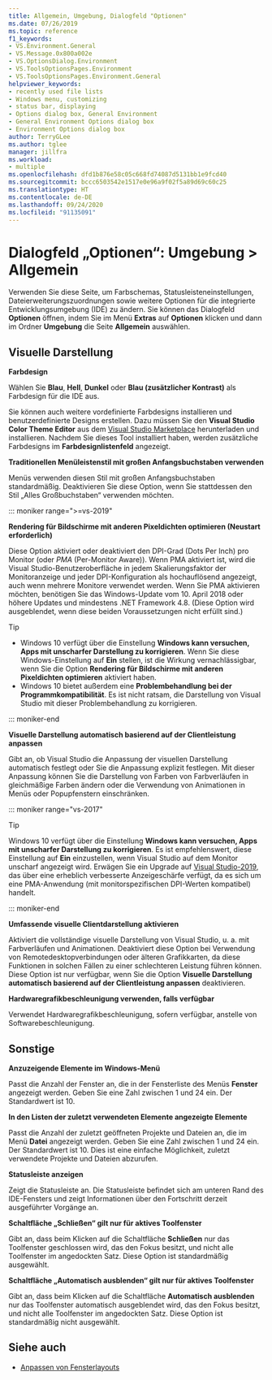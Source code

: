 ```yaml
---
title: Allgemein, Umgebung, Dialogfeld "Optionen"
ms.date: 07/26/2019
ms.topic: reference
f1_keywords:
- VS.Environment.General
- VS.Message.0x800a002e
- VS.OptionsDialog.Environment
- VS.ToolsOptionsPages.Environment
- VS.ToolsOptionsPages.Environment.General
helpviewer_keywords:
- recently used file lists
- Windows menu, customizing
- status bar, displaying
- Options dialog box, General Environment
- General Environment Options dialog box
- Environment Options dialog box
author: TerryGLee
ms.author: tglee
manager: jillfra
ms.workload:
- multiple
ms.openlocfilehash: dfd1b876e58c05c668fd74087d5131bb1e9fcd40
ms.sourcegitcommit: bccc6503542e1517e0e96a9f02f5a89d69c60c25
ms.translationtype: HT
ms.contentlocale: de-DE
ms.lasthandoff: 09/24/2020
ms.locfileid: "91135091"
---
```

# <a name="options-dialog-box-environment--general"></a>Dialogfeld „Optionen“: Umgebung \> Allgemein

Verwenden Sie diese Seite, um Farbschemas, Statusleisteneinstellungen, Dateierweiterungszuordnungen sowie weitere Optionen für die integrierte Entwicklungsumgebung (IDE) zu ändern. Sie können das Dialogfeld **Optionen** öffnen, indem Sie im Menü **Extras** auf **Optionen** klicken und dann im Ordner **Umgebung** die Seite **Allgemein** auswählen.

## <a name="visual-experience"></a>Visuelle Darstellung

**Farbdesign**

Wählen Sie **Blau**, **Hell**, **Dunkel** oder **Blau (zusätzlicher Kontrast)** als Farbdesign für die IDE aus.

Sie können auch weitere vordefinierte Farbdesigns installieren und benutzerdefinierte Designs erstellen. Dazu müssen Sie den **Visual Studio Color Theme Editor** aus dem [Visual Studio Marketplace](https://marketplace.visualstudio.com/items?itemName=VisualStudioPlatformTeam.VisualStudio2017ColorThemeEditor) herunterladen und installieren. Nachdem Sie dieses Tool installiert haben, werden zusätzliche Farbdesigns im **Farbdesignlistenfeld** angezeigt.

**Traditionellen Menüleistenstil mit großen Anfangsbuchstaben verwenden**

Menüs verwenden diesen Stil mit großen Anfangsbuchstaben standardmäßig. Deaktivieren Sie diese Option, wenn Sie stattdessen den Stil „Alles Großbuchstaben“ verwenden möchten.

::: moniker range=">=vs-2019"

**Rendering für Bildschirme mit anderen Pixeldichten optimieren (Neustart erforderlich)**

Diese Option aktiviert oder deaktiviert den DPI-Grad (Dots Per Inch) pro Monitor (oder *PMA* (Per-Monitor Aware)). Wenn PMA aktiviert ist, wird die Visual Studio-Benutzeroberfläche in jedem Skalierungsfaktor der Monitoranzeige und jeder DPI-Konfiguration als hochauflösend angezeigt, auch wenn mehrere Monitore verwendet werden. Wenn Sie PMA aktivieren möchten, benötigen Sie das Windows-Update vom 10. April 2018 oder höhere Updates und mindestens .NET Framework 4.8. (Diese Option wird ausgeblendet, wenn diese beiden Voraussetzungen nicht erfüllt sind.)

> [!TIP]
> - Windows 10 verfügt über die Einstellung **Windows kann versuchen, Apps mit unscharfer Darstellung zu korrigieren**. Wenn Sie diese Windows-Einstellung auf **Ein** stellen, ist die Wirkung vernachlässigbar, wenn Sie die Option **Rendering für Bildschirme mit anderen Pixeldichten optimieren** aktiviert haben.
> - Windows 10 bietet außerdem eine **Problembehandlung bei der Programmkompatibilität**. Es ist nicht ratsam, die Darstellung von Visual Studio mit dieser Problembehandlung zu korrigieren.

::: moniker-end

**Visuelle Darstellung automatisch basierend auf der Clientleistung anpassen**

Gibt an, ob Visual Studio die Anpassung der visuellen Darstellung automatisch festlegt oder Sie die Anpassung explizit festlegen. Mit dieser Anpassung können Sie die Darstellung von Farben von Farbverläufen in gleichmäßige Farben ändern oder die Verwendung von Animationen in Menüs oder Popupfenstern einschränken.

::: moniker range="vs-2017"

> [!TIP]
> Windows 10 verfügt über die Einstellung **Windows kann versuchen, Apps mit unscharfer Darstellung zu korrigieren**. Es ist empfehlenswert, diese Einstellung auf **Ein** einzustellen, wenn Visual Studio auf dem Monitor unscharf angezeigt wird. Erwägen Sie ein Upgrade auf [Visual Studio-2019](https://visualstudio.microsoft.com/downloads), das über eine erheblich verbesserte Anzeigeschärfe verfügt, da es sich um eine PMA-Anwendung (mit monitorspezifischen DPI-Werten kompatibel) handelt.

::: moniker-end

**Umfassende visuelle Clientdarstellung aktivieren**

Aktiviert die vollständige visuelle Darstellung von Visual Studio, u. a. mit Farbverläufen und Animationen. Deaktiviert diese Option bei Verwendung von Remotedesktopverbindungen oder älteren Grafikkarten, da diese Funktionen in solchen Fällen zu einer schlechteren Leistung führen können. Diese Option ist nur verfügbar, wenn Sie die Option **Visuelle Darstellung automatisch basierend auf der Clientleistung anpassen** deaktivieren.

**Hardwaregrafikbeschleunigung verwenden, falls verfügbar**

Verwendet Hardwaregrafikbeschleunigung, sofern verfügbar, anstelle von Softwarebeschleunigung.

## <a name="other"></a>Sonstige

**Anzuzeigende Elemente im Windows-Menü**

Passt die Anzahl der Fenster an, die in der Fensterliste des Menüs **Fenster** angezeigt werden. Geben Sie eine Zahl zwischen 1 und 24 ein. Der Standardwert ist 10.

**In den Listen der zuletzt verwendeten Elemente angezeigte Elemente**

Passt die Anzahl der zuletzt geöffneten Projekte und Dateien an, die im Menü **Datei** angezeigt werden. Geben Sie eine Zahl zwischen 1 und 24 ein. Der Standardwert ist 10. Dies ist eine einfache Möglichkeit, zuletzt verwendete Projekte und Dateien abzurufen.

**Statusleiste anzeigen**

Zeigt die Statusleiste an. Die Statusleiste befindet sich am unteren Rand des IDE-Fensters und zeigt Informationen über den Fortschritt derzeit ausgeführter Vorgänge an.

**Schaltfläche „Schließen“ gilt nur für aktives Toolfenster**

Gibt an, dass beim Klicken auf die Schaltfläche **Schließen** nur das Toolfenster geschlossen wird, das den Fokus besitzt, und nicht alle Toolfenster im angedockten Satz. Diese Option ist standardmäßig ausgewählt.

**Schaltfläche „Automatisch ausblenden“ gilt nur für aktives Toolfenster**

Gibt an, dass beim Klicken auf die Schaltfläche **Automatisch ausblenden** nur das Toolfenster automatisch ausgeblendet wird, das den Fokus besitzt, und nicht alle Toolfenster im angedockten Satz. Diese Option ist standardmäßig nicht ausgewählt.

## <a name="see-also"></a>Siehe auch

- [Anpassen von Fensterlayouts](../../ide/customizing-window-layouts-in-visual-studio.md)
